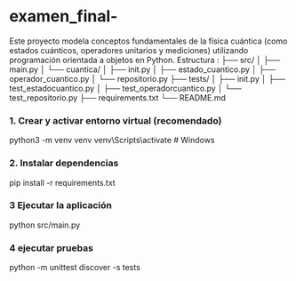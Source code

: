 # examen_final-
Este proyecto modela conceptos fundamentales de la física cuántica (como estados cuánticos, operadores unitarios y mediciones) utilizando programación orientada a objetos en Python.
Estructura :
├── src/
│ ├── main.py
│ └── cuantica/
│ ├── init.py
│ ├── estado_cuantico.py
│ ├── operador_cuantico.py
│ └── repositorio.py
├── tests/
│ ├── init.py
│ ├── test_estadocuantico.py
│ ├── test_operadorcuantico.py
│ └── test_repositorio.py
├── requirements.txt
└── README.md

### 1. Crear y activar entorno virtual (recomendado)
python3 -m venv venv
venv\Scripts\activate         # Windows

### 2. Instalar dependencias
pip install -r requirements.txt


### 3 Ejecutar la aplicación
python src/main.py

### 4 ejecutar pruebas
 python -m unittest discover -s tests

